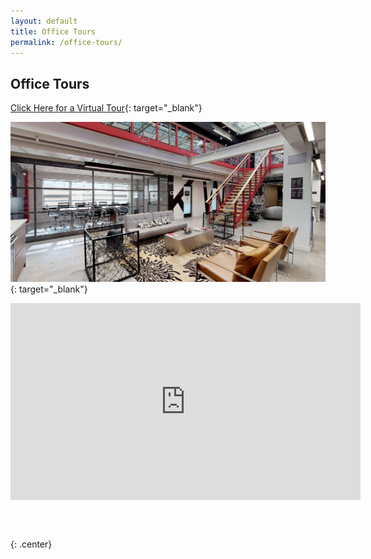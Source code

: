 ```yaml
---
layout: default
title: Office Tours
permalink: /office-tours/
---
```


## Office Tours

[Click Here for a Virtual Tour](https://my.matterport.com/show/?m=eikg4RU4GQt){: target="_blank"}

[![](/uploads/capture123.PNG)](https://my.matterport.com/show/?m=eikg4RU4GQt){: target="_blank"}

<iframe width="560" height="315" src="https://www.youtube.com/embed/TrLbYaVznkg" frameborder="0" allow="accelerometer; autoplay; encrypted-media; gyroscope; picture-in-picture" allowfullscreen=""></iframe>

### &nbsp;
{: .center}